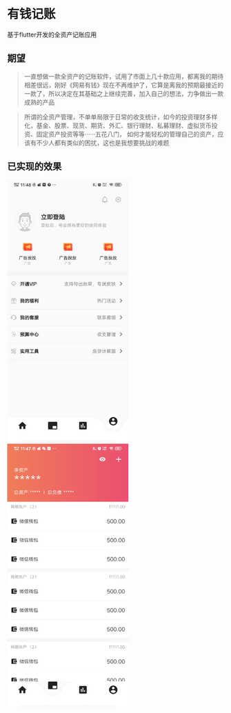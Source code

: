 # 有钱记账

基于flutter开发的全资产记账应用

## 期望

> 一直想做一款全资产的记账软件，试用了市面上几十款应用，都离我的期待相差很远，刚好《网易有钱》现在不再维护了，它算是离我的预期最接近的一款了，所以决定在其基础之上继续完善，加入自己的想法，力争做出一款成熟的产品

> 所谓的全资产管理，不单单局限于日常的收支统计，如今的投资理财多样化，基金、股票、现货、期货、外汇、银行理财、私募理财、虚拟货币投资、固定资产投资等等······五花八门，
> 如何才能轻松的管理自己的资产，应该有不少人都有类似的困扰，这也是我想要挑战的难题

## 已实现的效果

<img src="./ui/ui_1.jpg" width="281px" />
<img src="./ui/ui_2.jpg" width="281px" />
